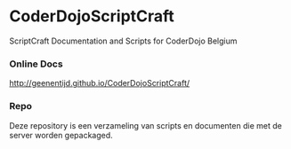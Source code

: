 CoderDojoScriptCraft
====================

ScriptCraft Documentation and Scripts for CoderDojo Belgium

### Online Docs

http://geenentijd.github.io/CoderDojoScriptCraft/

### Repo

Deze repository is een verzameling van scripts en documenten die met de server worden gepackaged.
